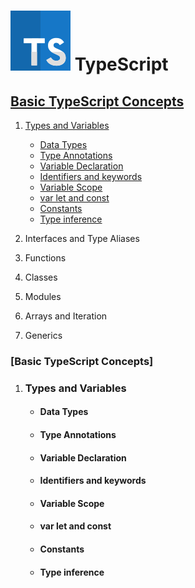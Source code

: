 # ![TypeScript](./img/ts.png) TypeScript

## [Basic TypeScript Concepts](#basic-typescript-concepts)

1. [Types and Variables](#types-and-variables)

   - [Data Types](#data-types)
   - [Type Annotations](#type-annotations)
   - [Variable Declaration](#variable-declaration)
   - [Identifiers and keywords](#identifiers-and-keywords)
   - [Variable Scope](#variable-scope)
   - [var let and const](#var-let-and-const)
   - [Constants](#constants)
   - [Type inference](#type-inference)

2. Interfaces and Type Aliases
3. Functions
4. Classes
5. Modules
6. Arrays and Iteration
7. Generics

### [Basic TypeScript Concepts]

1. ### Types and Variables

   - #### Data Types

   - #### Type Annotations

   - #### Variable Declaration

   - #### Identifiers and keywords

   - #### Variable Scope

   - #### var let and const

   - #### Constants

   - #### Type inference
